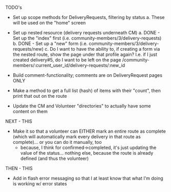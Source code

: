 TODO's

* Set up scope methods for DeliveryRequests, filtering by status
  a. These will be used on the "home" screen

* Set up nested resource (delivery requests underneath CM)
  a. DONE - Set up the "index" first (i.e. community-members/3/delivery-requests)
  b. DONE - Set up a "new" form (i.e. community-members/3/delivery-requests/new)
  c. Do I want to have the ability to, if creating a form via the nested route, show the page under that profile again? I.e. if I just created delivery#5, do I want to be left on the page /community-members/:current_user_id/delivery-requests/:new_id

* Build comment-functionality; comments are on DeliveryRequest pages ONLY

* Make a method to get a full list (hash) of items with their "count", then print that out on the route

* Update the CM and Volunteer "directories" to actually have some content on them

NEXT - THIS
* Make it so that a volunteer can EITHER mark an entire route as complete (which will automatically mark every delivery in that route as complete)... or you can do it manually, too
  - because, I think for confirmed->completed, it's just updating the value of the status... nothing else, because the route is already defined (and thus the volunteer)

THEN - THIS
* Add in flash error messaging so that I at least know that what I'm doing is working w/ error states
